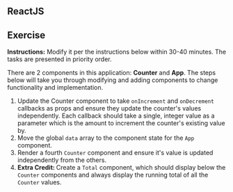 <section class="section">
  <h1 class="title">ReactJS</h1>
  <h2 class="subtitle">Exercise</h2>
  <p>
    <strong>Instructions:</strong> Modify it per the instructions below within 30-40 minutes. The tasks are presented in priority order.
  </p>
  <p>There are 2 components in this application: <strong>Counter</strong> and <strong>App</strong>. The steps below will take you through modifying and adding components to change functionality and implementation.
  </p>
  <ol class="instructions">
    <li>Update the Counter component to take <code>onIncrement</code> and <code>onDecrement</code> callbacks as props and ensure they update the counter's values independently. Each callback should take a single, integer value as a parameter which is the amount to increment the counter's existing value by. </li>
    <li>Move the global <code>data</code> array to the component state for the <code>App</code> component.</li>
    <li>Render a fourth <code>Counter</code> component and ensure it's value is updated independently from the others.</li>
    <li><strong>Extra Credit: </strong>Create a <code>Total</code> component, which should display below the <code>Counter</code> components and always display the running total of all the <code>Counter</code> values.</li>
      </ol>
    </li>
  </ol>
</section>
